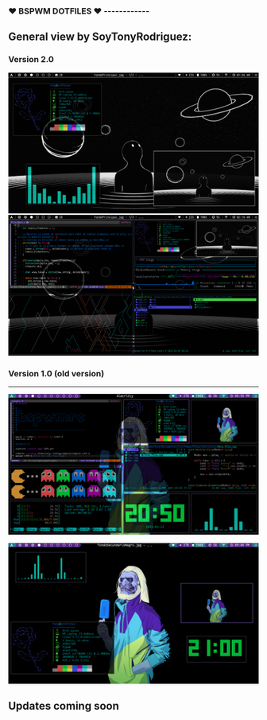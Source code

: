 ###  &hearts; BSPWM DOTFILES &hearts; ------------
## General view by SoyTonyRodriguez:
### Version 2.0
![](https://raw.githubusercontent.com/SoyTonyRodriguez/bspwm_dotfiles/Version2.0/screenshots/New_Version.png)
![](https://raw.githubusercontent.com/SoyTonyRodriguez/bspwm_dotfiles/Version2.0/screenshots/New_Version2.png)

### Version 1.0 (old version)
------------
![](https://raw.githubusercontent.com/SoyTonyRodriguez/bspwm_dotfiles/master/screenshots/Bspwm.png)

![](https://raw.githubusercontent.com/SoyTonyRodriguez/bspwm_dotfiles/master/screenshots/Desktop.png)


<h2>Updates coming soon</h2>
